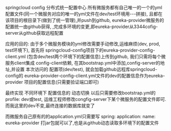 springcloud config 分布式统一配置中心
所有微服务都有自己唯一的一个的yml配置文件(同一个微服务对应的唯一的yml文件在dev/test环境用---拼接),
且都在该项目的根目录下(做到了统一管理),并push到github, eureka-provider微服务的配置统一由github获得,
,完成多环境的变更,即eureka-provider从3344cofig-server从github获取远程配置

应用的目的:
由于多个微服务模块的yml修改需要手动修改,运维麻烦(dev, prod, test环境下),
首先将 springcloud-config项目下的eureka-provider-config-client.yml
(包含dev/test两个环境下的配置信息)上传到github,
我们只需将每个微服务client集成 config-client依赖,
在其bootstrap.yml中添加,config-server的地址,并设置 本次访问的
配置项(dev/test), 就会加载github远程库springcloud-config的
eureka-provider-config-client.yml文件的dev的配置信息作为eureka-provider
项目的配置信息(只需要验证端口即可)


最终实现 不同环境下 配置信息的 动态切换
以后只需要修改bootstrap.yml的profile: dev或test,
        运维工程师修改congfig-server下某个微服务的配置文件即可.
        而我这里的dev不变,最终连接的数据库就变了
        
而微服务自己原有的的application.yml只需要写
spring:
  application:
    name: eureka-provider
打jar包就可以了,也是从github动态读取多环境下的配置文件



